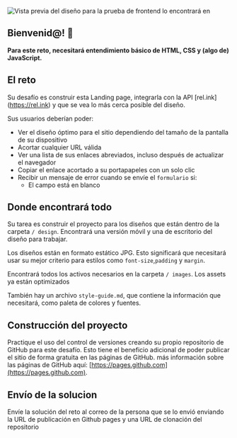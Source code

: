![Vista previa del diseño para la prueba de frontend lo encontrará en](./design/desktop-preview.jpg)


## Bienvenid@! 👋


**Para este reto, necesitará entendimiento básico de HTML, CSS y (algo de) JavaScript.**

## El reto

Su desafío es construir esta Landing page, integrarla con la API [rel.ink] (https://rel.ink) y que se vea lo más cerca posible del diseño.


Sus usuarios deberían poder:

- Ver el diseño óptimo para el sitio dependiendo del tamaño de la pantalla de su dispositivo
- Acortar cualquier URL válida
- Ver una lista de sus enlaces abreviados, incluso después de actualizar el navegador
- Copiar el enlace acortado a su portapapeles con un solo clic
- Recibir un mensaje de error cuando se envíe el `formulario` si:
  - El campo está en blanco

## Donde encontrará todo

Su tarea es construir el proyecto para los diseños que están dentro de la carpeta `/ design`. Encontrará una versión móvil y una de escritorio del diseño para trabajar.

Los diseños están en formato estático JPG. Esto significará que necesitará usar su mejor criterio para estilos como `font-size`,`padding` y `margin`.

Encontrará todos los activos necesarios en la carpeta `/ images`. Los assets ya están optimizados

También hay un archivo `style-guide.md`, que contiene la información que necesitará, como paleta de colores y fuentes.

## Construcción del proyecto

Practique el uso del control de versiones creando su propio repositorio de GitHub para este desafío. Esto tiene el beneficio adicional de poder publicar el sitio de forma gratuita en las páginas de GitHub. más información sobre las páginas de GitHub aquí: [https://pages.github.com](https://pages.github.com).

## Envío de la solucion

Envíe la solución del reto al correo de la persona que se lo envió enviando la URL de publicación en Github pages y una URL de clonación del repositorio

